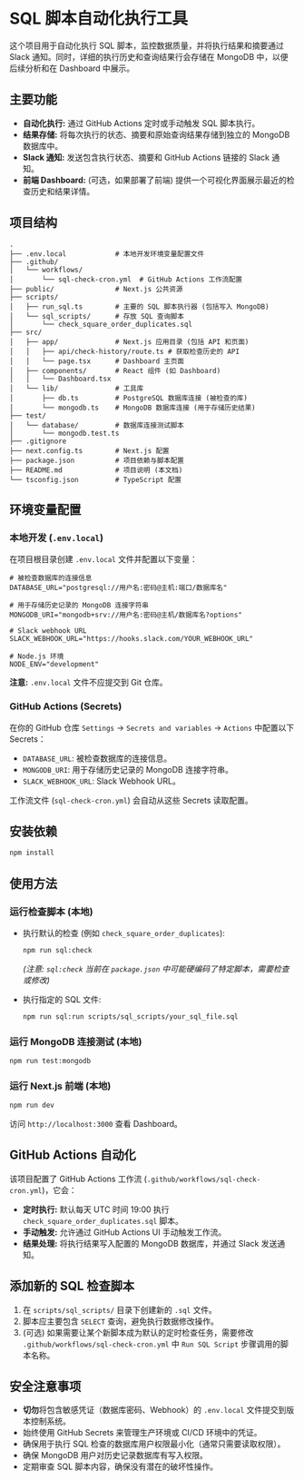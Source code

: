 # SQL 脚本自动化执行工具

这个项目用于自动化执行 SQL 脚本，监控数据质量，并将执行结果和摘要通过 Slack 通知。同时，详细的执行历史和查询结果行会存储在 MongoDB 中，以便后续分析和在 Dashboard 中展示。

## 主要功能

- **自动化执行:** 通过 GitHub Actions 定时或手动触发 SQL 脚本执行。
- **结果存储:** 将每次执行的状态、摘要和原始查询结果存储到独立的 MongoDB 数据库中。
- **Slack 通知:** 发送包含执行状态、摘要和 GitHub Actions 链接的 Slack 通知。
- **前端 Dashboard:** (可选，如果部署了前端) 提供一个可视化界面展示最近的检查历史和结果详情。

## 项目结构

```
.
├── .env.local            # 本地开发环境变量配置文件
├── .github/
│   └── workflows/
│       └── sql-check-cron.yml  # GitHub Actions 工作流配置
├── public/               # Next.js 公共资源
├── scripts/
│   ├── run_sql.ts        # 主要的 SQL 脚本执行器 (包括写入 MongoDB)
│   └── sql_scripts/      # 存放 SQL 查询脚本
│       └── check_square_order_duplicates.sql
├── src/
│   ├── app/              # Next.js 应用目录 (包括 API 和页面)
│   │   ├── api/check-history/route.ts # 获取检查历史的 API
│   │   └── page.tsx      # Dashboard 主页面
│   ├── components/       # React 组件 (如 Dashboard)
│   │   └── Dashboard.tsx
│   └── lib/              # 工具库
│       ├── db.ts         # PostgreSQL 数据库连接 (被检查的库)
│       └── mongodb.ts    # MongoDB 数据库连接 (用于存储历史结果)
├── test/
│   └── database/         # 数据库连接测试脚本
│       └── mongodb.test.ts
├── .gitignore
├── next.config.ts        # Next.js 配置
├── package.json          # 项目依赖与脚本配置
├── README.md             # 项目说明 (本文档)
└── tsconfig.json         # TypeScript 配置
```

## 环境变量配置

### 本地开发 (`.env.local`)

在项目根目录创建 `.env.local` 文件并配置以下变量：

```dotenv
# 被检查数据库的连接信息
DATABASE_URL="postgresql://用户名:密码@主机:端口/数据库名"

# 用于存储历史记录的 MongoDB 连接字符串
MONGODB_URI="mongodb+srv://用户名:密码@主机/数据库名?options"

# Slack webhook URL
SLACK_WEBHOOK_URL="https://hooks.slack.com/YOUR_WEBHOOK_URL"

# Node.js 环境
NODE_ENV="development"
```

**注意:** `.env.local` 文件不应提交到 Git 仓库。

### GitHub Actions (Secrets)

在你的 GitHub 仓库 `Settings` -> `Secrets and variables` -> `Actions` 中配置以下 Secrets：

- `DATABASE_URL`: 被检查数据库的连接信息。
- `MONGODB_URI`: 用于存储历史记录的 MongoDB 连接字符串。
- `SLACK_WEBHOOK_URL`: Slack Webhook URL。

工作流文件 (`sql-check-cron.yml`) 会自动从这些 Secrets 读取配置。

## 安装依赖

```bash
npm install
```

## 使用方法

### 运行检查脚本 (本地)

- 执行默认的检查 (例如 `check_square_order_duplicates`):

  ```bash
  npm run sql:check
  ```

  _(注意: `sql:check` 当前在 `package.json` 中可能硬编码了特定脚本，需要检查或修改)_

- 执行指定的 SQL 文件:
  ```bash
  npm run sql:run scripts/sql_scripts/your_sql_file.sql
  ```

### 运行 MongoDB 连接测试 (本地)

```bash
npm run test:mongodb
```

### 运行 Next.js 前端 (本地)

```bash
npm run dev
```

访问 `http://localhost:3000` 查看 Dashboard。

## GitHub Actions 自动化

该项目配置了 GitHub Actions 工作流 (`.github/workflows/sql-check-cron.yml`)，它会：

- **定时执行:** 默认每天 UTC 时间 19:00 执行 `check_square_order_duplicates.sql` 脚本。
- **手动触发:** 允许通过 GitHub Actions UI 手动触发工作流。
- **结果处理:** 将执行结果写入配置的 MongoDB 数据库，并通过 Slack 发送通知。

## 添加新的 SQL 检查脚本

1.  在 `scripts/sql_scripts/` 目录下创建新的 `.sql` 文件。
2.  脚本应主要包含 `SELECT` 查询，避免执行数据修改操作。
3.  (可选) 如果需要让某个新脚本成为默认的定时检查任务，需要修改 `.github/workflows/sql-check-cron.yml` 中 `Run SQL Script` 步骤调用的脚本名称。

## 安全注意事项

- **切勿**将包含敏感凭证（数据库密码、Webhook）的 `.env.local` 文件提交到版本控制系统。
- 始终使用 GitHub Secrets 来管理生产环境或 CI/CD 环境中的凭证。
- 确保用于执行 SQL 检查的数据库用户权限最小化（通常只需要读取权限）。
- 确保 MongoDB 用户对历史记录数据库有写入权限。
- 定期审查 SQL 脚本内容，确保没有潜在的破坏性操作。
